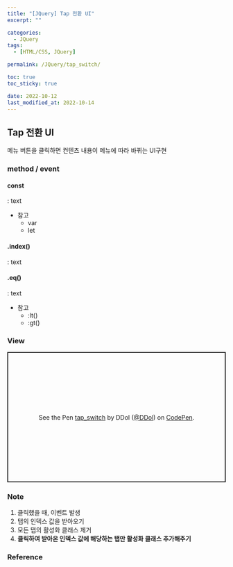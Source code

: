 ```yaml
---
title: "[JQuery] Tap 전환 UI"
excerpt: ""

categories:
  - JQuery
tags:
  - [HTML/CSS, JQuery]

permalink: /JQuery/tap_switch/

toc: true
toc_sticky: true

date: 2022-10-12
last_modified_at: 2022-10-14
---
```


## Tap 전환 UI
메뉴 버튼을 클릭하면 컨텐츠 내용이 메뉴에 따라 바뀌는 UI구현

### method / event  

#### const
: text  

- 참고 
  - var
  - let
  
#### .index()
: text  

#### .eq()
: text  

- 참고 
  - :lt()
  - :gt()

  
### View 

<p class="codepen" data-height="300" data-default-tab="result" data-slug-hash="GRdwLvp" data-user="DDol" style="height: 300px; box-sizing: border-box; display: flex; align-items: center; justify-content: center; border: 2px solid; margin: 1em 0; padding: 1em;">
  <span>See the Pen <a href="https://codepen.io/DDol/pen/GRdwLvp">
  tap_switch</a> by DDol (<a href="https://codepen.io/DDol">@DDol</a>)
  on <a href="https://codepen.io">CodePen</a>.</span>
</p>
<script async src="https://cpwebassets.codepen.io/assets/embed/ei.js"></script>


### Note
1. 클릭했을 때, 이벤트 발생 
2. 탭의 인덱스 값을 받아오기 
3. 모든 탭의 활성화 클래스 제거 
4. **클릭하여 받아온 인덱스 값에 해당하는 탭만 활성화 클래스 추가해주기**

### Reference
